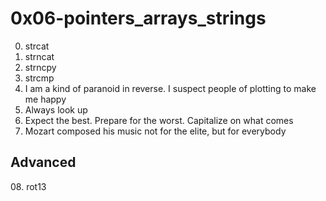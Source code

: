 <h1>0x06-pointers_arrays_strings</h1>

00. strcat<br>
01. strncat<br>
02. strncpy<br>
03. strcmp<br>
04. I am a kind of paranoid in reverse. I suspect people of plotting to make me happy<br>
05. Always look up<br>
06. Expect the best. Prepare for the worst. Capitalize on what comes<br>
07. Mozart composed his music not for the elite, but for everybody<br>
<h2>Advanced</h2>
08. rot13<br>
